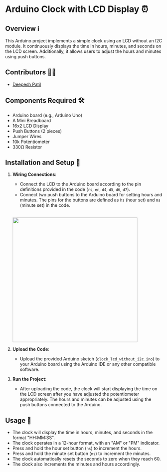 # Arduino Clock with LCD Display ⏰

## Overview ℹ️
This Arduino project implements a simple clock using an LCD without an I2C module. It continuously displays the time in hours, minutes, and seconds on the LCD screen. Additionally, it allows users to adjust the hours and minutes using push buttons.

## Contributors 👨‍💻
- [Deepesh Patil](https://github.com/deepesh611)

## Components Required 🛠️
- Arduino board (e.g., Arduino Uno)
- A Mini Breadboard
- 16x2 LCD Display
- Push Buttons (2 pieces)
- Jumper Wires
- 10k Potentiometer
- 330Ω Resistor



## Installation and Setup 📲
1. **Wiring Connections**:
   - Connect the LCD to the Arduino board according to the pin definitions provided in the code (`rs`, `en`, `d4`, `d5`, `d6`, `d7`).
   - Connect two push buttons to the Arduino board for setting hours and minutes. The pins for the buttons are defined as `hs` (hour set) and `ms` (minute set) in the code.<br>
   
   <br><img src="https://github.com/ROFIES-IIITP/Arduino/blob/main/LCD%20Clock%20(Without%20I2C)/assets/Circuit%20Diagram.png" width="400">

3. **Upload the Code**:
   - Upload the provided Arduino sketch (`clock_lcd_without_i2c.ino`) to your Arduino board using the Arduino IDE or any other compatible software.

4. **Run the Project**:
   - After uploading the code, the clock will start displaying the time on the LCD screen after you have adjusted the potentiometer appropriately. The hours and minutes can be adjusted using the push buttons connected to the Arduino.

## Usage 🚀
- The clock will display the time in hours, minutes, and seconds in the format "HH:MM:SS".
- The clock operates in a 12-hour format, with an "AM" or "PM" indicator.
- Press and hold the hour set button (`hs`) to increment the hours.
- Press and hold the minute set button (`ms`) to increment the minutes.
- The clock automatically resets the seconds to zero when they reach 60.
- The clock also increments the minutes and hours accordingly.

